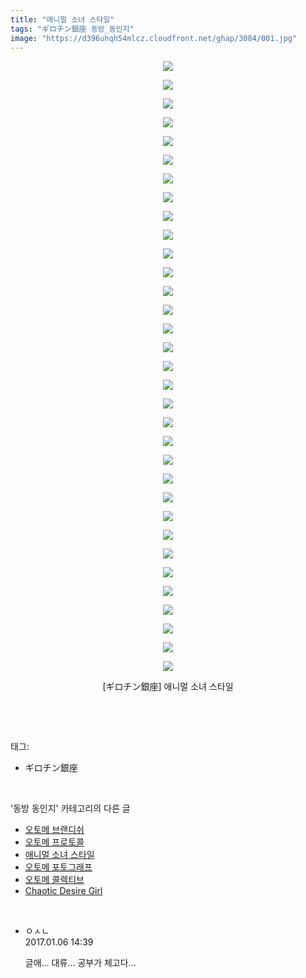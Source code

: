 ```yaml
---
title: "애니멀 소녀 스타일"
tags: "ギロチン銀座 동방_동인지"
image: "https://d396uhqh54mlcz.cloudfront.net/ghap/3084/001.jpg"
---
```

<div class="article">
<p style="text-align: center; clear: none; float: none;"><img src="{{ site.imgserver7 }}/ghap/3084/001.jpg"/></p>
<p style="text-align: center; clear: none; float: none;"><img src="{{ site.imgserver7 }}/ghap/3084/002.jpg"/></p>
<p style="text-align: center; clear: none; float: none;"><img src="{{ site.imgserver7 }}/ghap/3084/003.jpg"/></p>
<p style="text-align: center; clear: none; float: none;"><img src="{{ site.imgserver7 }}/ghap/3084/004.jpg"/></p>
<p style="text-align: center; clear: none; float: none;"><img src="{{ site.imgserver7 }}/ghap/3084/005.jpg"/></p>
<p style="text-align: center; clear: none; float: none;"><img src="{{ site.imgserver7 }}/ghap/3084/006.jpg"/></p>
<p style="text-align: center; clear: none; float: none;"><img src="{{ site.imgserver7 }}/ghap/3084/007.jpg"/></p>
<p style="text-align: center; clear: none; float: none;"><img src="{{ site.imgserver7 }}/ghap/3084/008.jpg"/></p>
<p style="text-align: center; clear: none; float: none;"><img src="{{ site.imgserver7 }}/ghap/3084/009.jpg"/></p>
<p style="text-align: center; clear: none; float: none;"><img src="{{ site.imgserver7 }}/ghap/3084/010.jpg"/></p>
<p style="text-align: center; clear: none; float: none;"><img src="{{ site.imgserver7 }}/ghap/3084/011.jpg"/></p>
<p style="text-align: center; clear: none; float: none;"><img src="{{ site.imgserver7 }}/ghap/3084/012.jpg"/></p>
<p style="text-align: center; clear: none; float: none;"><img src="{{ site.imgserver7 }}/ghap/3084/013.jpg"/></p>
<p style="text-align: center; clear: none; float: none;"><img src="{{ site.imgserver7 }}/ghap/3084/014.jpg"/></p>
<p style="text-align: center; clear: none; float: none;"><img src="{{ site.imgserver7 }}/ghap/3084/015.jpg"/></p>
<p style="text-align: center; clear: none; float: none;"><img src="{{ site.imgserver7 }}/ghap/3084/016.jpg"/></p>
<p style="text-align: center; clear: none; float: none;"><img src="{{ site.imgserver7 }}/ghap/3084/017.jpg"/></p>
<p style="text-align: center; clear: none; float: none;"><img src="{{ site.imgserver7 }}/ghap/3084/018.jpg"/></p>
<p style="text-align: center; clear: none; float: none;"><img src="{{ site.imgserver7 }}/ghap/3084/019.jpg"/></p>
<p style="text-align: center; clear: none; float: none;"><img src="{{ site.imgserver7 }}/ghap/3084/020.jpg"/></p>
<p style="text-align: center; clear: none; float: none;"><img src="{{ site.imgserver7 }}/ghap/3084/021.jpg"/></p>
<p style="text-align: center; clear: none; float: none;"><img src="{{ site.imgserver7 }}/ghap/3084/022.jpg"/></p>
<p style="text-align: center; clear: none; float: none;"><img src="{{ site.imgserver7 }}/ghap/3084/023.jpg"/></p>
<p style="text-align: center; clear: none; float: none;"><img src="{{ site.imgserver7 }}/ghap/3084/024.jpg"/></p>
<p style="text-align: center; clear: none; float: none;"><img src="{{ site.imgserver7 }}/ghap/3084/025.jpg"/></p>
<p style="text-align: center; clear: none; float: none;"><img src="{{ site.imgserver7 }}/ghap/3084/026.jpg"/></p>
<p style="text-align: center; clear: none; float: none;"><img src="{{ site.imgserver7 }}/ghap/3084/027.jpg"/></p>
<p style="text-align: center; clear: none; float: none;"><img src="{{ site.imgserver7 }}/ghap/3084/028.jpg"/></p>
<p style="text-align: center; clear: none; float: none;"><img src="{{ site.imgserver7 }}/ghap/3084/029.jpg"/></p>
<p style="text-align: center; clear: none; float: none;"><img src="{{ site.imgserver7 }}/ghap/3084/030.jpg"/></p>
<p style="text-align: center; clear: none; float: none;"><img src="{{ site.imgserver7 }}/ghap/3084/031.jpg"/></p>
<p style="text-align: center; clear: none; float: none;"><img src="{{ site.imgserver7 }}/ghap/3084/032.jpg"/></p>
<p style="text-align: center; clear: none; float: none;"><img src="{{ site.imgserver7 }}/ghap/3084/033.jpg"/></p>
<p style="text-align: center; clear: none; float: none;">[ギロチン銀座] 애니멀 소녀 스타일</p>
<p><br/></p>
</div><br/>
<div class="tagTrail">
<p>태그: </p>
<ul>
<li>ギロチン銀座</li>
</ul>
</div><br/>
<div class="another">
<p>'동방 동인지' 카테고리의 다른 글</p>
<ul>
<li><a href="/ghap_3086">오토메 브랜디쉬</a></li>
<li><a href="/ghap_3085">오토메 프로토콜</a></li>
<li><a href="/ghap_3084">애니멀 소녀 스타일</a></li>
<li><a href="/ghap_3083">오토메 포토그래프</a></li>
<li><a href="/ghap_3082">오토메 콜렉티브</a></li>
<li><a href="/ghap_3081">Chaotic Desire Girl</a></li>
</ul>
</div><br/>
<div class="cb_module cb_fluid">
<div class="cb_wrt cb_profile">
<div class="comment">
<ul>
<li class="cb_thumb_off" id="comment14884491">
<div class="cb_comment_area">
<div class="cb_info_area">
<div class="cb_section">
<span class="cb_nick_name">ㅇㅅㄴ</span>
</div>
<div class="cb_section">
<span class="cb_date">2017.01.06 14:39 </span>
</div>
</div>
<div class="cb_dsc_comment">
<p class="cb_dsc">
											글애... 대류... 공부가 체고다...
										</p>
</div>
</div></li>
</ul>
</div>
</div><!-- commentList close -->
</div><br/>
